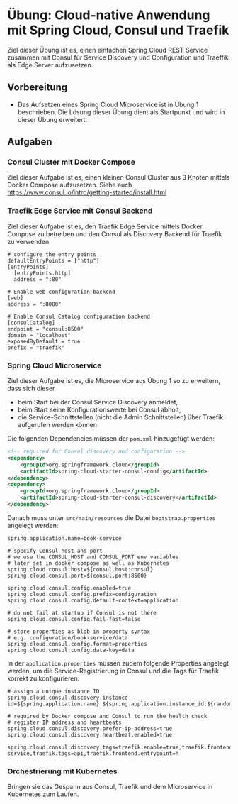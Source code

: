 # Übung: Cloud-native Anwendung mit Spring Cloud, Consul und Traefik

Ziel dieser Übung ist es, einen einfachen Spring Cloud REST Service zusammen mit Consul
für Service Discovery und Configuration und Traeffik als Edge Server aufzusetzen.

## Vorbereitung

* Das Aufsetzen eines Spring Cloud Microservice ist in Übung 1 beschrieben. Die Lösung dieser
Übung dient als Startpunkt und wird in dieser Übung erweitert.

## Aufgaben

### Consul Cluster mit Docker Compose

Ziel dieser Aufgabe ist es, einen kleinen Consul Cluster aus 3 Knoten mittels Docker Compose
aufzusetzen. Siehe auch https://www.consul.io/intro/getting-started/install.html

### Traefik Edge Service mit Consul Backend

Ziel dieser Aufgabe ist es, den Traefik Edge Service mittels Docker Compose zu betreiben und den
Consul als Discovery Backend für Traefik zu verwenden.

```
# configure the entry points
defaultEntryPoints = ["http"]
[entryPoints]
  [entryPoints.http]
  address = ":80"

# Enable web configuration backend
[web]
address = ":8080"

# Enable Consul Catalog configuration backend
[consulCatalog]
endpoint = "consul:8500"
domain = "localhost"
exposedByDefault = true
prefix = "traefik"
```

### Spring Cloud Microservice

Ziel dieser Aufgabe ist es, die Microservice aus Übung 1 so zu erweitern, dass sich dieser

* beim Start bei der Consul Service Discovery anmeldet,
* beim Start seine Konfigurationswerte bei Consul abholt,
* die Service-Schnittstellen (nicht die Admin Schnittstellen) über Traefik aufgerufen werden können

Die folgenden Dependencies müssen der `pom.xml` hinzugefügt werden:

```xml
<!-- required for Consol discovery and configuration -->
<dependency>
    <groupId>org.springframework.cloud</groupId>
    <artifactId>spring-cloud-starter-consul-config</artifactId>
</dependency>
<dependency>
    <groupId>org.springframework.cloud</groupId>
    <artifactId>spring-cloud-starter-consul-discovery</artifactId>
</dependency>
```

Danach muss unter `src/main/resources` die Datei `bootstrap.properties` angelegt werden:

```
spring.application.name=book-service

# specify Consul host and port
# we use the CONSUL_HOST and CONSUL_PORT env variables
# later set in docker compose as well as Kubernetes
spring.cloud.consul.host=${consul.host:consul}
spring.cloud.consul.port=${consul.port:8500}

spring.cloud.consul.config.enabled=true
spring.cloud.consul.config.prefix=configuration
spring.cloud.consul.config.default-context=application

# do not fail at startup if Consul is not there
spring.cloud.consul.config.fail-fast=false

# store properties as blob in property syntax
# e.g. configuration/book-service/data
spring.cloud.consul.config.format=properties
spring.cloud.consul.config.data-key=data
```

In der `application.properties` müssen zudem folgende Properties angelegt werden, um die Service-Registrierung
in Consul und die Tags für Traefik korrekt zu konfigurieren:

```
# assign a unique instance ID
spring.cloud.consul.discovery.instance-id=${spring.application.name}:${spring.application.instance_id:${random.value}}

# required by Docker compose and Consul to run the health check
# register IP address and heartbeats
spring.cloud.consul.discovery.prefer-ip-address=true
spring.cloud.consul.discovery.heartbeat.enabled=true

spring.cloud.consul.discovery.tags=traefik.enable=true,traefik.frontend.rule=PathPrefixStrip:/book-service,traefik.tags=api,traefik.frontend.entrypoint=h
```

### Orchestrierung mit Kubernetes

Bringen sie das Gespann aus Consul, Traefik und dem Microservice in Kubernetes zum Laufen.
